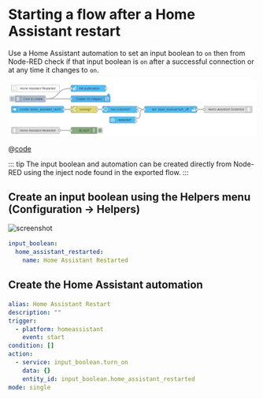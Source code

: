 # Starting a flow after a Home Assistant restart

Use a Home Assistant automation to set an input boolean to `on` then from Node-RED check if that input boolean is `on` after a successful connection or at any time it changes to `on`.

![screenshot](./images/starting-flow-after-home-assistant-restart_01.png)

@[code](@examples/cookbook/starting-flow-after-home-assistant-restart/example_01.json)

::: tip
The input boolean and automation can be created directly from Node-RED using the inject node found in the exported flow.
:::

## Create an input boolean using the Helpers menu (Configuration -> Helpers)

![screenshot](./images/starting-flow-after-home-assistant-restart_02.png)

```yaml
input_boolean:
  home_assistant_restarted:
    name: Home Assistant Restarted
```

## Create the Home Assistant automation

```yaml
alias: Home Assistant Restart
description: ""
trigger:
  - platform: homeassistant
    event: start
condition: []
action:
  - service: input_boolean.turn_on
    data: {}
    entity_id: input_boolean.home_assistant_restarted
mode: single
```
